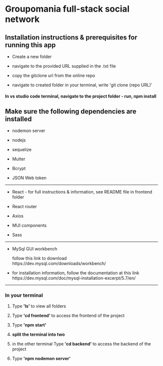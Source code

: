 # Groupomania full-stack social network

<h2>Installation instructions & prerequisites for running this app </h3>

<ul>
  <li><p>  Create a new folder <p></li>
  <li><p> navigate to the provided URL supplied in the .txt file </p></li>
  <li><p> copy the gitclone url from the online repo </p></li>
  <li><p> navigate to created folder in your terminal, write 'git clone (repo URL)'</p></li>
</ul>

<h4>In vs studio code terminal, navigate to the project folder - run, npm install </h4> 

<h2>Make sure the following dependencies are installed</h2>

<ul>
  <li><p>nodemon server</p></li>
  <li><p>nodejs</p></li>
  <li><p>sequelize</p></li>
  <li><p>Multer</p></li>
  <li><p>Bcrypt</p></li>
  <li><p>JSON Web token</p></li>
</ul>

<hr>
<ul>
  <li><p>React - for full instructions & information, see README file in frontend folder</p></li>
  <li><p>React router</p></li>
  <li><p>Axios</p></li>
  <li><p>MUI components</p></li>
  <li><p>Sass</p></li>
</ul>

<hr>

<ul>
  <li><p>MySql GUI workbench</p> follow this link to download https://dev.mysql.com/downloads/workbench/</p></li>
  <li><p>for installation information, follow the documentation at this link https://dev.mysql.com/doc/mysql-installation-excerpt/5.7/en/</p></li>
</ul>

<hr>

<h3>In your terminal </h3>

<ol>
  <li><p>Type <strong> 'ls' </strong> to view all folders</p></li>
  <li><p>Type <strong> 'cd frontend' </strong> to access the frontend of the project</p></li>
  <li><p>Type <strong> 'npm start' </strong></p></li>
  <li><p><strong> split the terminal into two </strong></p></li>
  <li><p>in the other terminal Type <strong> 'cd backend' </strong> to access the backend of the project</p></li>
  <li><p>Type <strong> 'npm nodemon server' </strong></li>
</ol>
  
 
  

 
